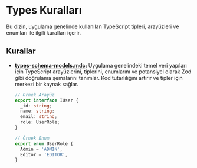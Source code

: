 # Types Kuralları

Bu dizin, uygulama genelinde kullanılan TypeScript tipleri, arayüzleri ve enumları ile ilgili kuralları içerir.

## Kurallar

- **[types-schema-models.mdc](./types-schema-models.mdc):** Uygulama genelindeki temel veri yapıları için TypeScript arayüzlerini, tiplerini, enumlarını ve potansiyel olarak Zod gibi doğrulama şemalarını tanımlar. Kod tutarlılığını artırır ve tipler için merkezi bir kaynak sağlar.
  ```typescript
  // Örnek Arayüz
  export interface IUser {
    _id: string;
    name: string;
    email: string;
    role: UserRole;
  }

  // Örnek Enum
  export enum UserRole {
    Admin = 'ADMIN',
    Editor = 'EDITOR',
  }
  ``` 